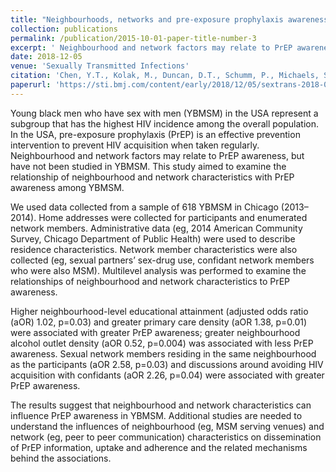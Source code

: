 ```yaml
---
title: "Neighbourhoods, networks and pre-exposure prophylaxis awareness: a multilevel analysis of a sample of young black men who have sex with men"
collection: publications
permalink: /publication/2015-10-01-paper-title-number-3
excerpt: ' Neighbourhood and network factors may relate to PrEP awareness, but have not been studied in YBMSM. This study aimed to examine the relationship of neighbourhood and network characteristics with PrEP awareness among YBMSM.'
date: 2018-12-05
venue: 'Sexually Transmitted Infections'
citation: 'Chen, Y.T., Kolak, M., Duncan, D.T., Schumm, P., Michaels, S., Fujimoto, K. and Schneider, J.A., 2018. Neighbourhoods, networks and pre-exposure prophylaxis awareness: a multilevel analysis of a sample of young black men who have sex with men. Sex Transm Infect, pp.sextrans-2018.'
paperurl: 'https://sti.bmj.com/content/early/2018/12/05/sextrans-2018-053639.abstract'
---
```

Young black men who have sex with men (YBMSM) in the USA represent a subgroup that has the highest HIV incidence among the overall population. In the USA, pre-exposure prophylaxis (PrEP) is an effective prevention intervention to prevent HIV acquisition when taken regularly. Neighbourhood and network factors may relate to PrEP awareness, but have not been studied in YBMSM. This study aimed to examine the relationship of neighbourhood and network characteristics with PrEP awareness among YBMSM.

We used data collected from a sample of 618 YBMSM in Chicago (2013–2014). Home addresses were collected for participants and enumerated network members. Administrative data (eg, 2014 American Community Survey, Chicago Department of Public Health) were used to describe residence characteristics. Network member characteristics were also collected (eg, sexual partners’ sex-drug use, confidant network members who were also MSM). Multilevel analysis was performed to examine the relationships of neighbourhood and network characteristics to PrEP awareness.

Higher neighbourhood-level educational attainment (adjusted odds ratio (aOR) 1.02, p=0.03) and greater primary care density (aOR 1.38, p=0.01) were associated with greater PrEP awareness; greater neighbourhood alcohol outlet density (aOR 0.52, p=0.004) was associated with less PrEP awareness. Sexual network members residing in the same neighbourhood as the participants (aOR 2.58, p=0.03) and discussions around avoiding HIV acquisition with confidants (aOR 2.26, p=0.04) were associated with greater PrEP awareness.

The results suggest that neighbourhood and network characteristics can influence PrEP awareness in YBMSM. Additional studies are needed to understand the influences of neighbourhood (eg, MSM serving venues) and network (eg, peer to peer communication) characteristics on dissemination of PrEP information, uptake and adherence and the related mechanisms behind the associations.
